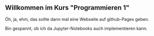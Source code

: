 ## Willkommen im Kurs "Programmieren 1"

Öh, ja, ehm, das sollte dann mal eine Webseite auf github-Pages geben.

Bin gespannt, ob ich da Jupyter-Notebooks auch implementieren kann.
